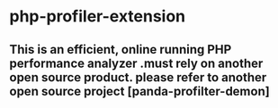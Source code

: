 # php-profiler-extension

## This is an efficient, online running PHP performance analyzer .must rely on another open source product. please refer to another open source project [panda-profilter-demon]


